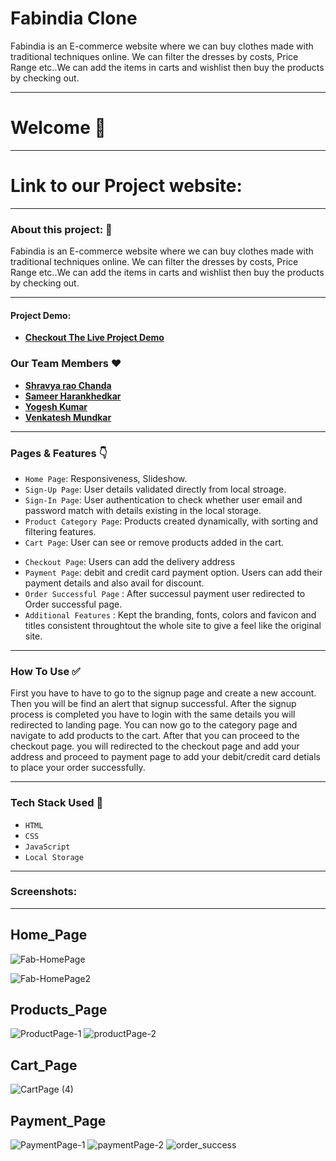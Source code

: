 # Fabindia Clone

<p> Fabindia is an E-commerce website where we can buy clothes made with traditional techniques online. We can filter the dresses by costs, Price Range etc..We can add the items in carts and wishlist then buy the products by checking out.<p/>

---
# Welcome :wave:
---
# Link to our Project website:

<!-- Deployment Link -->
---

### About this project: :raised_hands:

<p> Fabindia is an E-commerce website where we can buy clothes made with traditional techniques online. We can filter the dresses by costs, Price Range etc..We can add the items in carts and wishlist then buy the products by checking out.<p/>


---



#### Project Demo: 
- **[Checkout The Live Project Demo](https://fabindia-mainclone.netlify.app/)**



### Our Team Members :heart:

- **[Shravya rao Chanda](https://github.com/shravyarao889)**
- **[Sameer Harankhedkar](https://github.com/sameerah2710)**
- **[Yogesh Kumar](https://github.com/)**
- **[Venkatesh Mundkar](https://github.com/)**

---

### Pages & Features :point_down:

- `Home Page`: Responsiveness, Slideshow.
- `Sign-Up Page`: User details validated directly from local stroage.
- `Sign-In Page`: User authentication to check whether user email and password match with details existing in the local storage.
- `Product Category Page`: Products created dynamically, with sorting and filtering features.
- `Cart Page`: User can see or remove products added in the cart.
<!-- - `Wishlist Page`: Users can add or remove products to the wishlist. -->
- `Checkout Page`: Users can add the delivery address
- `Payment Page`: debit and credit card payment option. Users can add their payment details and also avail for discount.
- `Order Successful Page` : After successul payment user redirected to Order successful page.
- `Additional Features` : Kept the branding, fonts, colors and favicon and titles consistent throughtout the whole site to give a feel like the original site.

---

### How To Use ✅

First you have to have to go to the signup page and create a new account. Then you will be find an alert that signup successful. After the signup process is completed you have to login with the same details you will redirected to landing page. You can now go to the category page and navigate to add products to the cart. After that you can proceed to the checkout page. you will redirected to the checkout page and add your address and proceed to payment page to add your debit/credit card detials to place your order successfully. 

---

### Tech Stack Used :wrench:

- `HTML`
- `CSS`
- `JavaScript`
- `Local Storage`

---

### Screenshots:
<hr/>

## Home_Page

![Fab-HomePage](https://user-images.githubusercontent.com/96167495/158642177-41b3b2f8-e33f-47eb-8090-28e41922c4aa.jpeg)

![Fab-HomePage2](https://user-images.githubusercontent.com/96167495/158642225-76e83055-b458-4980-ae9d-588fd735d4e8.jpeg)

## Products_Page

![ProductPage-1](https://user-images.githubusercontent.com/96167495/158642286-57a21b89-665c-40ae-ac51-477dcf5c91a6.png)
![productPage-2](https://user-images.githubusercontent.com/96167495/158642320-345e77e4-1b70-4ec2-93f4-18cd55219636.png)

## Cart_Page
![CartPage (4)](https://user-images.githubusercontent.com/96167495/158642420-90aba1ad-7a77-4efa-be24-1f526fb2c2db.png)


## Payment_Page
![PaymentPage-1](https://user-images.githubusercontent.com/96167495/158642482-0e1ac5de-7248-4d2d-bfc3-976fcece658e.png)
![paymentPage-2](https://user-images.githubusercontent.com/96167495/158642503-e490174e-af98-4a66-bc0e-951e11175946.png)
![order_success](https://user-images.githubusercontent.com/96167495/158642527-54ce6024-78e3-4607-ab3e-dd2539158ff0.png)
